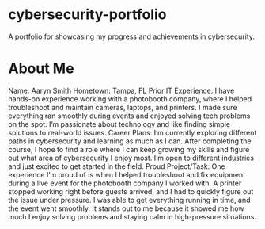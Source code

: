 # cybersecurity-portfolio
A portfolio for showcasing my progress and achievements in cybersecurity.
# About Me
Name: Aaryn Smith
Hometown: Tampa, FL
Prior IT Experience: I have hands-on experience working with a photobooth company, where I helped troubleshoot and maintain cameras, laptops, and printers. I made sure everything ran smoothly during events and enjoyed solving tech problems on the spot. I’m passionate about technology and like finding simple solutions to real-world issues.
Career Plans: I’m currently exploring different paths in cybersecurity and learning as much as I can. After completing the course, I hope to find a role where I can keep growing my skills and figure out what area of cybersecurity I enjoy most. I’m open to different industries and just excited to get started in the field.
Proud Project/Task: One experience I’m proud of is when I helped troubleshoot and fix equipment during a live event for the photobooth company I worked with. A printer stopped working right before guests arrived, and I had to quickly figure out the issue under pressure. I was able to get everything running in time, and the event went smoothly. It stands out to me because it showed me how much I enjoy solving problems and staying calm in high-pressure situations.
